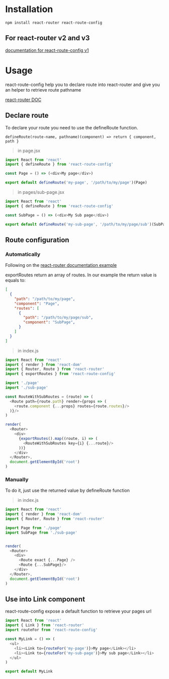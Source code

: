 # Installation

`npm install react-router react-route-config`

## For react-router v2 and v3 

[documentation for react-route-config v1](https://github.com/ndufreche/react-route-config/tree/1.0.x)

# Usage

react-route-config help you to declare route into react-router and give you an helper to retrieve route pathname

[react-router DOC](https://reacttraining.com/react-router/)

## Declare route

To declare your route you need to use the defineRoute function.

`defineRoute(route-name, pathname)(component) => return { component, path }`

> in page.jsx
```js
import React from 'react'
import { defineRoute } from 'react-route-config'

const Page = () => (<div>My page</div>)

export default defineRoute('my-page', '/path/to/my/page')(Page)
```

> in pages/sub-page.jsx
```js
import React from 'react'
import { defineRoute } from 'react-route-config'

const SubPage = () => (<div>My Sub page</div>)

export default defineRoute('my-sub-page', '/path/to/my/page/sub')(SubPage)
```

## Route configuration 

### Automatically

Following on the [react-router documentation example](https://reacttraining.com/react-router/web/example/route-config)

exportRoutes return an array of routes. In our example the return value is equals to:

```json
[
  {
    "path": "/path/to/my/page",
    "component": "Page",
    "routes": [
      {
        "path": "/path/to/my/page/sub",
        "component": "SubPage",
      }
    ]
  }
]
```

> in index.js
```js
import React from 'react'
import { render } from 'react-dom'
import { Router, Route } from 'react-router'
import { exportRoutes } from 'react-route-config'

import './page'
import './sub-page'

const RouteWithSubRoutes = (route) => (
  <Route path={route.path} render={props => (
    <route.component {...props} routes={route.routes}/>
  )}/>
)

render(
  <Router>
    <div>
      {exportRoutes().map((route, i) => (
        <RouteWithSubRoutes key={i} {...route}/>
      ))}
    </div>
  </Router>,
  document.getElementById('root')
)
```


### Manually

To do it, just use the returned value by defineRoute function

> in index.js
```js
import React from 'react'
import { render } from 'react-dom'
import { Router, Route } from 'react-router'

import Page from './page'
import SubPage from './sub-page'


render(
  <Router>
    <div>
      <Route exact {...Page} />
      <Route {...SubPage}/>
    </div>
  </Router>,
  document.getElementById('root')
)
```

## Use into Link component

react-route-config expose a default function to retrieve your pages url

```js
import React from 'react'
import { Link } from 'react-router'
import routeFor from 'react-route-config'

const MyLink = () => (
  <ul>
    <li><Link to={routeFor('my-page')}>My page</Link></li>
    <li><Link to={routeFor('my-sub-page')}>My sub page</Link></li>
  </ul>
)

export default MyLink
```